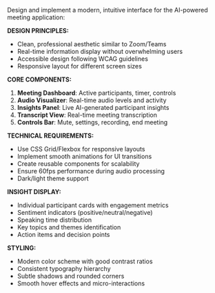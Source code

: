 Design and implement a modern, intuitive interface for the AI-powered meeting application:

**DESIGN PRINCIPLES:**
- Clean, professional aesthetic similar to Zoom/Teams
- Real-time information display without overwhelming users
- Accessible design following WCAG guidelines
- Responsive layout for different screen sizes

**CORE COMPONENTS:**
1. **Meeting Dashboard**: Active participants, timer, controls
2. **Audio Visualizer**: Real-time audio levels and activity
3. **Insights Panel**: Live AI-generated participant insights
4. **Transcript View**: Real-time meeting transcription
5. **Controls Bar**: Mute, settings, recording, end meeting

**TECHNICAL REQUIREMENTS:**
- Use CSS Grid/Flexbox for responsive layouts
- Implement smooth animations for UI transitions
- Create reusable components for scalability
- Ensure 60fps performance during audio processing
- Dark/light theme support

**INSIGHT DISPLAY:**
- Individual participant cards with engagement metrics
- Sentiment indicators (positive/neutral/negative)
- Speaking time distribution
- Key topics and themes identification
- Action items and decision points

**STYLING:**
- Modern color scheme with good contrast ratios
- Consistent typography hierarchy
- Subtle shadows and rounded corners
- Smooth hover effects and micro-interactions